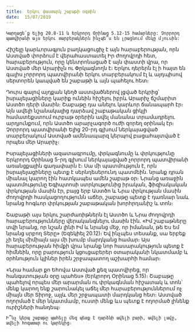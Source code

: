 ```yaml
---
title:  Երկու փաստարկ շաբաթի օգտին
date:  15/07/2019
---
```


`Կարդացե՛ք Ելից 20.8-11 և Երկրորդ Օրինաց 5.12-15 համարները: Չորրորդ պատվիրանի այս երկու տարբերակներն ինչպե՞ս են լրացնում մեկը մյուսին:`

Հիշելը կարևորագյուն բաղկացուցիչ է այն հարաբերության, որն Աստված փորձում է վերահաստատել Իր ժողովրդի հետ, հարաբերություն, որը կենտրոնացած է այն փաստի վրա, որ Աստված մեր Արարիչն ու Փրկագնողն է։ Երկու դերերն էլ ի հայտ են գալիս չորրորդ պատվիրանի երկու տարբերակում էլ և այդպիսով սերտորեն կապված են շաբաթի և այն պահելու հետ։

Դուրս գալով այդքան կեղծ աստվածներով լցված երկրից՝ իսրայելացիները կարիք ունեին հիշելու իբրև Արարիչ ճշմարիտ Աստծո դերի մասին։ Շաբաթը դա անելու կարևոր ճանապարհ էր։ Այն ավելի նշանակալից դարձավ շաբաթական ցիկլի համատեքստում ուրբաթ օրերին ավել մանանա տրամադրելու արդյունքում, որն Աստծո արարչագործ ուժի զորեղ օրինակ էր։ Չորրորդ պատվիրանի Ելից 20-րդ գլխում ներկայացված տարբերակում Աստված ամենապարզ կերպով բացահայտված է որպես մեր Արարիչ։

Իսրայելացիների ազատագրումը, փրկագնումը և փրկությունը Երկրորդ Օրինաց 5-րդ գլխում ներկայացված չորրորդ պատվիրանի առանցքային գաղափարն է։ Սա մի պատմություն է, որն իսրայելացիները պետք է սերնդեսերունդ պատմեին. նրանք դրան միանալ կարող էին հատկապես ամեն շաբաթ օր։ Նրանց առաջին պատմությունը Եգիպտոսի ստրկությունից իրական, ֆիզիակական փրկության մասին էր, բայց երբ Աստծո և Նրա փրկության մասին ժողովրդի հասկացողությունն աճեր, շաբաթը պետք է դառնար նաև նրանց հոգևոր փրկության շաբաթական խորհրդանիշ և տոն։

Շաբաթի այս երկու շարժառիթներն էլ Աստծո և Նրա ժողովրդի հարաբերությունները վերականգնելու մասին էին. «Իմ շաբաթները տվի նրանց, որ նշան լինի Իմ և նրանց մեջ, որ իմանան, թե Ես եմ նրանց սրբող Տերը» (Եզեկիել 20.12)։ Եվ ինչպես տեսանք, սա երբեք չի եղել միմիայն այս մի խումբ մարդկանց համար։ Այս հարաբերության հիմքի վրա նրանք նոր հասարակություն պետք է հիմնեին, որը բարություն կցուցաբերեր օտարականի նկատմամբ և օրհնություն կլիներ իրեն շրջապատող աշխարհի համար։

«Նրա համար քո Եհովա Աստված քեզ պատվիրեց, որ հանգստության օրը պահես» (Երկրորդ Օրինաց 5.15)։ Շաբաթը պահելով որպես մեր արարման ու փրկագնման հիշատակ և տոն՝ մենք կարող ենք շարունակել աճել մեր հարաբերություններում ոչ միայն մեր Տիրոջ, այլև մեր շրջապատի մարդկանց հետ։ Աստված ողորմած է մեր նկատմամբ, ուստի մենք ևս պետք է ողորմած լինենք ուրիշների հանդեպ։

`Ի՞նչ կերպ շաբաթը պահելը մեզ պետք է դարձնի ավելի բարի, ավելի լավը,  ավելի հոգատար ու կարեկից։`
